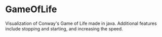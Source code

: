 # GameOfLife
Visualization of Conway's Game of Life made in java. Additional features include stopping and starting, and increasing the speed. 
